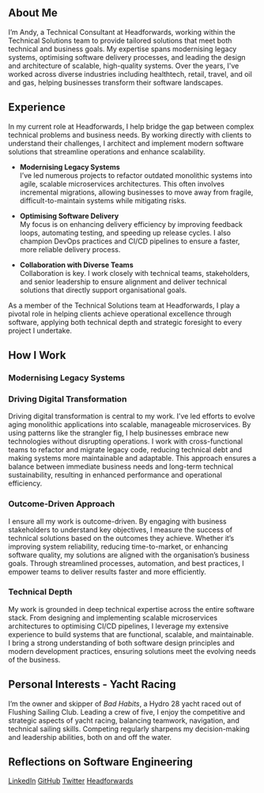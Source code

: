## About Me

I’m Andy, a Technical Consultant at Headforwards, working within the Technical Solutions team to provide tailored solutions that meet both technical and business goals. My expertise spans modernising legacy systems, optimising software delivery processes, and leading the design and architecture of scalable, high-quality systems. Over the years, I've worked across diverse industries including healthtech, retail, travel, and oil and gas, helping businesses transform their software landscapes.

## Experience

In my current role at Headforwards, I help bridge the gap between complex technical problems and business needs. By working directly with clients to understand their challenges, I architect and implement modern software solutions that streamline operations and enhance scalability.

- **Modernising Legacy Systems**\
  I’ve led numerous projects to refactor outdated monolithic systems into agile, scalable microservices architectures. This often involves incremental migrations, allowing businesses to move away from fragile, difficult-to-maintain systems while mitigating risks.

- **Optimising Software Delivery**\
  My focus is on enhancing delivery efficiency by improving feedback loops, automating testing, and speeding up release cycles. I also champion DevOps practices and CI/CD pipelines to ensure a faster, more reliable delivery process.

- **Collaboration with Diverse Teams**\
  Collaboration is key. I work closely with technical teams, stakeholders, and senior leadership to ensure alignment and deliver technical solutions that directly support organisational goals.

As a member of the Technical Solutions team at Headforwards, I play a pivotal role in helping clients achieve operational excellence through software, applying both technical depth and strategic foresight to every project I undertake.

## How I Work

### Modernising Legacy Systems

### Driving Digital Transformation

Driving digital transformation is central to my work. I’ve led efforts to evolve aging monolithic applications into scalable, manageable microservices. By using patterns like the strangler fig, I help businesses embrace new technologies without disrupting operations. I work with cross-functional teams to refactor and migrate legacy code, reducing technical debt and making systems more maintainable and adaptable. This approach ensures a balance between immediate business needs and long-term technical sustainability, resulting in enhanced performance and operational efficiency.

### Outcome-Driven Approach

I ensure all my work is outcome-driven. By engaging with business stakeholders to understand key objectives, I measure the success of technical solutions based on the outcomes they achieve. Whether it’s improving system reliability, reducing time-to-market, or enhancing software quality, my solutions are aligned with the organisation’s business goals. Through streamlined processes, automation, and best practices, I empower teams to deliver results faster and more efficiently.

### Technical Depth

My work is grounded in deep technical expertise across the entire software stack. From designing and implementing scalable microservices architectures to optimising CI/CD pipelines, I leverage my extensive experience to build systems that are functional, scalable, and maintainable. I bring a strong understanding of both software design principles and modern development practices, ensuring solutions meet the evolving needs of the business.

## Personal Interests - Yacht Racing

I’m the owner and skipper of _Bad Habits_, a Hydro 28 yacht raced out of Flushing Sailing Club. Leading a crew of five, I enjoy the competitive and strategic aspects of yacht racing, balancing teamwork, navigation, and technical sailing skills. Competing regularly sharpens my decision-making and leadership abilities, both on and off the water.

## Reflections on Software Engineering

<div class="article-container"></div>

<script type="text/javascript" src="https://sessionize.com/api/speaker/sessions/mkavt2yy0t/0x0x267cb9x"></script>

<div class="social-links">
<a href="https://linkedin.com/in/andyrlweir" target="_blank"><i class="fa-brands fa-linkedin"></i> LinkedIn</a>
<a href="https://github.com/ocean-internet" target="_blank"><i class="fa-brands fa-square-github"></i> GitHub</a>
<a href="https://twitter.com/OceanInternetNQ" target="_blank"><i class="fa-brands fa-square-twitter"></i> Twitter</a>
<a href="https://headforwards.com" target="_blank"><i class="fa-solid fa-briefcase"></i> Headforwards</a>
</div>
